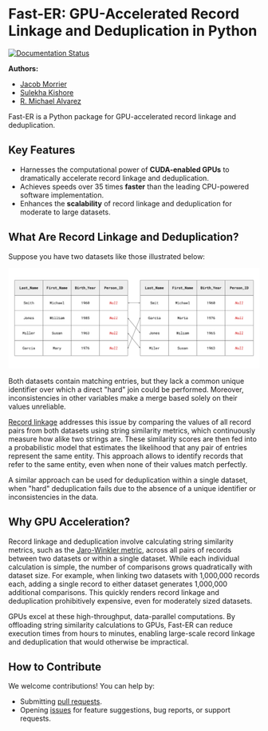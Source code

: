 # Fast-ER: GPU-Accelerated Record Linkage and Deduplication in Python

[![Documentation Status](https://readthedocs.org/projects/fast-er/badge/?version=latest)](https://fast-er.readthedocs.io/en/latest/?badge=latest)

**Authors:**
- [Jacob Morrier](https://www.jacobmorrier.com)
- [Sulekha Kishore](https://www.linkedin.com/in/sulekha-kishore/)
- [R. Michael Alvarez](https://www.rmichaelalvarez.com)

Fast-ER is a Python package for GPU-accelerated record linkage and deduplication.

## Key Features

- Harnesses the computational power of **CUDA-enabled GPUs** to dramatically accelerate record linkage and deduplication.
- Achieves speeds over 35 times **faster** than the leading CPU-powered software implementation.
- Enhances the **scalability** of record linkage and deduplication for moderate to large datasets.

## What Are Record Linkage and Deduplication?

Suppose you have two datasets like those illustrated below:

![](docs/source/images/Example.svg)

Both datasets contain matching entries, but they lack a common unique identifier over which a direct "hard" join could be performed. Moreover, inconsistencies in other variables make a merge based solely on their values unreliable.

[Record linkage](https://en.wikipedia.org/wiki/Record_linkage) addresses this issue by comparing the values of all record pairs from both datasets using string similarity metrics, which continuously measure how alike two strings are. These similarity scores are then fed into a probabilistic model that estimates the likelihood that any pair of entries represent the same entity. This approach allows to identify records that refer to the same entity, even when none of their values match perfectly.

A similar approach can be used for deduplication within a single dataset, when "hard" deduplication fails due to the absence of a unique identifier or inconsistencies in the data.

## Why GPU Acceleration?

Record linkage and deduplication involve calculating string similarity metrics, such as the [Jaro-Winkler metric](https://en.wikipedia.org/wiki/Jaro–Winkler_distance), across all pairs of records between two datasets or within a single dataset. While each individual calculation is simple, the number of comparisons grows quadratically with dataset size. For example, when linking two datasets with 1,000,000 records each, adding a single record to either dataset generates 1,000,000 additional comparisons. This quickly renders record linkage and deduplication prohibitively expensive, even for moderately sized datasets.

GPUs excel at these high-throughput, data-parallel computations. By offloading string similarity calculations to GPUs, Fast-ER can reduce execution times from hours to minutes, enabling large-scale record linkage and deduplication that would otherwise be impractical.

## How to Contribute

We welcome contributions! You can help by:
- Submitting [pull requests](https://github.com/jacobmorrier/fast-er/pulls).
- Opening [issues](https://github.com/jacobmorrier/fast-er/issues) for feature suggestions, bug reports, or support requests.
